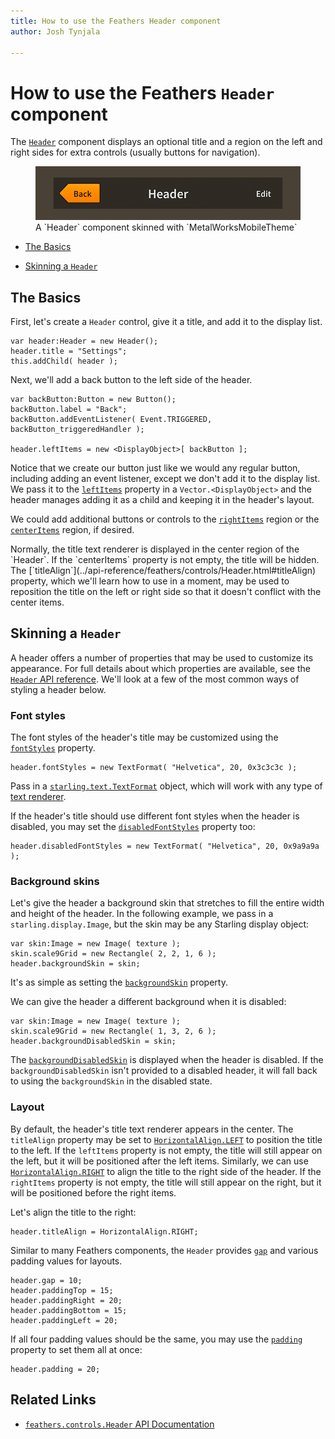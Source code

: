 ```yaml
---
title: How to use the Feathers Header component  
author: Josh Tynjala

---
```

# How to use the Feathers `Header` component

The [`Header`](../api-reference/feathers/controls/Header.html) component displays an optional title and a region on the left and right sides for extra controls (usually buttons for navigation).

<figure>
<img src="images/header.png" srcset="images/header@2x.png 2x" alt="Screenshot of a Feathers Header component" />
<figcaption>A `Header` component skinned with `MetalWorksMobileTheme`</figcaption>
</figure>

-   [The Basics](#the-basics)

-   [Skinning a `Header`](#skinning-a-header)

## The Basics

First, let's create a `Header` control, give it a title, and add it to the display list.

``` code
var header:Header = new Header();
header.title = "Settings";
this.addChild( header );
```

Next, we'll add a back button to the left side of the header.

``` code
var backButton:Button = new Button();
backButton.label = "Back";
backButton.addEventListener( Event.TRIGGERED, backButton_triggeredHandler );
 
header.leftItems = new <DisplayObject>[ backButton ];
```

Notice that we create our button just like we would any regular button, including adding an event listener, except we don't add it to the display list. We pass it to the [`leftItems`](../api-reference/feathers/controls/Header.html#leftItems) property in a `Vector.<DisplayObject>` and the header manages adding it as a child and keeping it in the header's layout.

We could add additional buttons or controls to the [`rightItems`](../api-reference/feathers/controls/Header.html#rightItems) region or the [`centerItems`](../api-reference/feathers/controls/Header.html#centerItems) region, if desired.

<aside class="warn">Normally, the title text renderer is displayed in the center region of the `Header`. If the `centerItems` property is not empty, the title will be hidden. The [`titleAlign`](../api-reference/feathers/controls/Header.html#titleAlign) property, which we'll learn how to use in a moment, may be used to reposition the title on the left or right side so that it doesn't conflict with the center items.</aside>

## Skinning a `Header`

A header offers a number of properties that may be used to customize its appearance. For full details about which properties are available, see the [`Header` API reference](../api-reference/feathers/controls/Header.html). We'll look at a few of the most common ways of styling a header below.

### Font styles

The font styles of the header's title may be customized using the [`fontStyles`](../api-reference/feathers/controls/Header.html#fontStyles) property.

``` code
header.fontStyles = new TextFormat( "Helvetica", 20, 0x3c3c3c );
```

Pass in a [`starling.text.TextFormat`](http://doc.starling-framework.org/current/starling/text/TextFormat.html) object, which will work with any type of [text renderer](text-renderers.html).

If the header's title should use different font styles when the header is disabled, you may set the [`disabledFontStyles`](../api-reference/feathers/controls/Header.html#disabledFontStyles) property too:

``` code
header.disabledFontStyles = new TextFormat( "Helvetica", 20, 0x9a9a9a );
```

### Background skins

Let's give the header a background skin that stretches to fill the entire width and height of the header. In the following example, we pass in a `starling.display.Image`, but the skin may be any Starling display object:

``` code
var skin:Image = new Image( texture );
skin.scale9Grid = new Rectangle( 2, 2, 1, 6 );
header.backgroundSkin = skin;
```

It's as simple as setting the [`backgroundSkin`](../api-reference/feathers/controls/Header.html#backgroundSkin) property.

We can give the header a different background when it is disabled:

``` code
var skin:Image = new Image( texture );
skin.scale9Grid = new Rectangle( 1, 3, 2, 6 );
header.backgroundDisabledSkin = skin;
```

The [`backgroundDisabledSkin`](../api-reference/feathers/controls/Header.html#backgroundDisabledSkin) is displayed when the header is disabled. If the `backgroundDisabledSkin` isn't provided to a disabled header, it will fall back to using the `backgroundSkin` in the disabled state.

### Layout

By default, the header's title text renderer appears in the center. The `titleAlign` property may be set to [`HorizontalAlign.LEFT`](../api-reference/feathers/layout/HorizontalAlign.html#LEFT) to position the title to the left. If the `leftItems` property is not empty, the title will still appear on the left, but it will be positioned after the left items. Similarly, we can use [`HorizontalAlign.RIGHT`](../api-reference/feathers/layout/HorizontalAlign.html#RIGHT) to align the title to the right side of the header. If the `rightItems` property is not empty, the title will still appear on the right, but it will be positioned before the right items.

Let's align the title to the right:

``` code
header.titleAlign = HorizontalAlign.RIGHT;
```

Similar to many Feathers components, the `Header` provides [`gap`](../api-reference/feathers/controls/Header.html#gap) and various padding values for layouts.

``` code
header.gap = 10;
header.paddingTop = 15;
header.paddingRight = 20;
header.paddingBottom = 15;
header.paddingLeft = 20;
```

If all four padding values should be the same, you may use the [`padding`](../api-reference/feathers/controls/Header.html#padding) property to set them all at once:

``` code
header.padding = 20;
```

## Related Links

-   [`feathers.controls.Header` API Documentation](../api-reference/feathers/controls/Header.html)